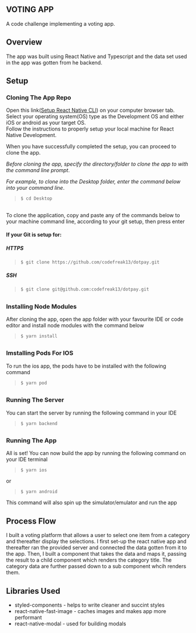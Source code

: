 ## VOTING APP

A code challenge implementing a voting app.

## Overview
The app was built using React Native and Typescript and the data set used in the app was gotten from he backend.

## Setup

### Cloning The App Repo

Open this link([Setup React Native CLI](https://reactnative.dev/docs/environment-setup)) on your computer browser tab.   
Select your operating system(OS) type as the Development OS and either iOS or android as your target OS.   
Follow the instructions to properly setup your local machine for React Native Development.

 When you have successfully completed the setup, you can proceed to clone the app.


*Before cloning the app, specify the directory/folder to clone the app to with the command line prompt*.

*For example, to clone into the Desktop folder, enter the command below into your command line*.

>```$ cd Desktop```

##

To clone the application, copy and paste any of the commands below to your machine command line, according to your git setup, then press enter

#### If your Git is setup for:

##### HTTPS

>```$ git clone https://github.com/codefreak13/dotpay.git```

##### SSH

>```$ git clone git@github.com:codefreak13/dotpay.git```
##

### Installing Node Modules
After cloning the app, open the app folder with your favourite IDE or code editor and install node modules with the command below


>```$ yarn install```
##

### Imstalling Pods For IOS
To run the ios app, the pods have to be installed with the following command
>```$ yarn pod```
##

### Running The Server
You can start the server by running the following command in your IDE
>```$ yarn backend```
##

### Running The App
All is set!
You can now build the app by running the following command on your IDE terminal

>```$ yarn ios```

or 

>```$ yarn android```

This command will also spin up the simulator/emulator and run the app



## Process Flow
I built a voting platform that allows a user to select one item from a category and thereafter display the selections. 
I first set-up the react native app and thereafter ran the provided server and connected the data gotten from it to the app.
Then, I built a component that takes the data and maps it, passing the result to a child component which renders the category title. The category data are further passed down to a sub component whcih renders them.

## Libraries Used
- styled-components - helps to write cleaner and succint styles
- react-native-fast-image - caches images and makes app more performant
- react-native-modal - used for building modals 